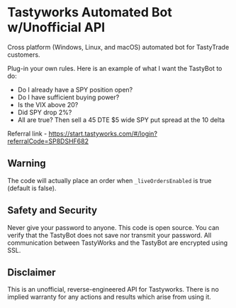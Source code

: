 # Tastyworks Automated Bot w/Unofficial API

Cross platform (Windows, Linux, and macOS) automated bot for TastyTrade customers.

Plug-in your own rules.  Here is an example of what I want the TastyBot to do:

- Do I already have a SPY position open?
- Do I have sufficient buying power?
- Is the VIX above 20?
- Did SPY drop 2%?
- All are true? Then sell a 45 DTE $5 wide SPY put spread at the 10 delta

Referral link - https://start.tastyworks.com/#/login?referralCode=SP8DSHF682

## Warning

The code will actually place an order when `_liveOrdersEnabled` is true (default is false).

## Safety and Security

Never give your password to anyone.  This code is open source.  You can verify that the TastyBot does not save nor transmit your password.  All communication between TastyWorks and the TastyBot are encrypted using SSL.

## Disclaimer

This is an unofficial, reverse-engineered API for Tastyworks. There is no implied warranty for any actions and results which arise from using it.

